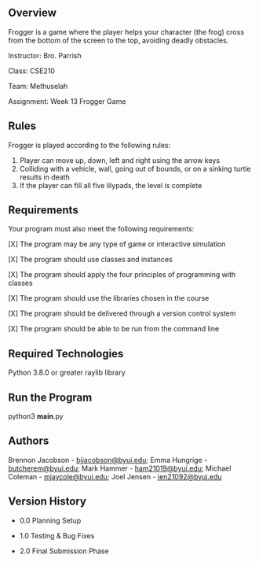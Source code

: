 ## Overview
Frogger is a game where the player helps your character (the frog) cross from the bottom of the screen to the top, avoiding deadly obstacles.

Instructor: Bro. Parrish

Class: CSE210

Team: Methuselah

Assignment: Week 13 Frogger Game

## Rules
Frogger is played according to the following rules:

1. Player can move up, down, left and right using the arrow keys
2. Colliding with a vehicle, wall, going out of bounds, or on a sinking turtle results in death
3. If the player can fill all five lilypads, the level is complete

## Requirements
Your program must also meet the following requirements:

[X] The program may be any type of game or interactive simulation

[X] The program should use classes and instances

[X] The program should apply the four principles of programming with classes

[X] The program should use the libraries chosen in the course

[X] The program should be delivered through a version control system

[X] The program should be able to be run from the command line

## Required Technologies
Python 3.8.0 or greater
raylib library

## Run the Program
python3 __main__.py

## Authors
Brennon Jacobson - bjjacobson@byui.edu; Emma Hungrige - butcherem@byui.edu; Mark Hammer - 
ham21019@byui.edu; Michael Coleman - mjaycole@byui.edu; Joel Jensen - jen21092@byui.edu

## Version History
* 0.0
  Planning Setup
  
* 1.0
  Testing & Bug Fixes
  
* 2.0
  Final Submission Phase
